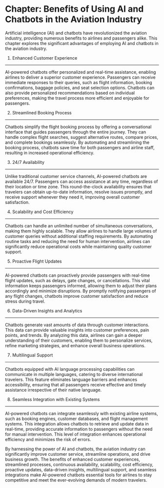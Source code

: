 Chapter: Benefits of Using AI and Chatbots in the Aviation Industry
===================================================================

Artificial intelligence (AI) and chatbots have revolutionized the aviation industry, providing numerous benefits to airlines and passengers alike. This chapter explores the significant advantages of employing AI and chatbots in the aviation industry.

1. Enhanced Customer Experience
-------------------------------

AI-powered chatbots offer personalized and real-time assistance, enabling airlines to deliver a superior customer experience. Passengers can receive immediate responses to their queries, such as flight information, booking confirmations, baggage policies, and seat selection options. Chatbots can also provide personalized recommendations based on individual preferences, making the travel process more efficient and enjoyable for passengers.

2. Streamlined Booking Process
------------------------------

Chatbots simplify the flight booking process by offering a conversational interface that guides passengers through the entire journey. They can handle complex flight searches, suggest alternative routes, compare prices, and complete bookings seamlessly. By automating and streamlining the booking process, chatbots save time for both passengers and airline staff, resulting in increased operational efficiency.

3. 24/7 Availability
--------------------

Unlike traditional customer service channels, AI-powered chatbots are available 24/7. Passengers can access assistance at any time, regardless of their location or time zone. This round-the-clock availability ensures that travelers can obtain up-to-date information, resolve issues promptly, and receive support whenever they need it, improving overall customer satisfaction.

4. Scalability and Cost Efficiency
----------------------------------

Chatbots can handle an unlimited number of simultaneous conversations, making them highly scalable. They allow airlines to handle large volumes of customer queries without additional staffing requirements. By automating routine tasks and reducing the need for human intervention, airlines can significantly reduce operational costs while maintaining quality customer support.

5. Proactive Flight Updates
---------------------------

AI-powered chatbots can proactively provide passengers with real-time flight updates, such as delays, gate changes, or cancellations. This vital information keeps passengers informed, allowing them to adjust their plans accordingly and minimize disruptions. By promptly notifying passengers of any flight changes, chatbots improve customer satisfaction and reduce stress during travel.

6. Data-Driven Insights and Analytics
-------------------------------------

Chatbots generate vast amounts of data through customer interactions. This data can provide valuable insights into customer preferences, pain points, and trends. By analyzing this data, airlines can gain a deeper understanding of their customers, enabling them to personalize services, refine marketing strategies, and enhance overall business operations.

7. Multilingual Support
-----------------------

Chatbots equipped with AI language processing capabilities can communicate in multiple languages, catering to diverse international travelers. This feature eliminates language barriers and enhances accessibility, ensuring that all passengers receive effective and timely assistance irrespective of their native language.

8. Seamless Integration with Existing Systems
---------------------------------------------

AI-powered chatbots can integrate seamlessly with existing airline systems, such as booking engines, customer databases, and flight management systems. This integration allows chatbots to retrieve and update data in real-time, providing accurate information to passengers without the need for manual intervention. This level of integration enhances operational efficiency and minimizes the risk of errors.

By harnessing the power of AI and chatbots, the aviation industry can significantly improve customer service, streamline operations, and drive business growth. The benefits of enhanced customer experiences, streamlined processes, continuous availability, scalability, cost efficiency, proactive updates, data-driven insights, multilingual support, and seamless integrations make AI-powered chatbots essential tools for airlines to stay competitive and meet the ever-evolving demands of modern travelers.
